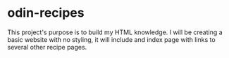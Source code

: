 # odin-recipes
This project's purpose is to build my HTML knowledge. I will be creating a basic website with no styling, it will include and index page with links to several other recipe pages.
